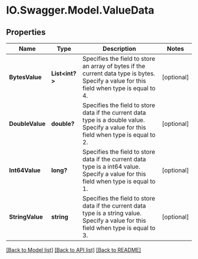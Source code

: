 # IO.Swagger.Model.ValueData
## Properties

Name | Type | Description | Notes
------------ | ------------- | ------------- | -------------
**BytesValue** | **List&lt;int?&gt;** | Specifies the field to store an array of bytes if the current data type is bytes. Specify a value for this field when type is equal to 4. | [optional] 
**DoubleValue** | **double?** | Specifies the field to store data if the current data type is a double value. Specify a value for this field when type is equal to 2. | [optional] 
**Int64Value** | **long?** | Specifies the field to store data if the current data type is a int64 value. Specify a value for this field when type is equal to 1. | [optional] 
**StringValue** | **string** | Specifies the field to store data if the current data type is a string value. Specify a value for this field when type is equal to 3. | [optional] 

[[Back to Model list]](../README.md#documentation-for-models) [[Back to API list]](../README.md#documentation-for-api-endpoints) [[Back to README]](../README.md)

